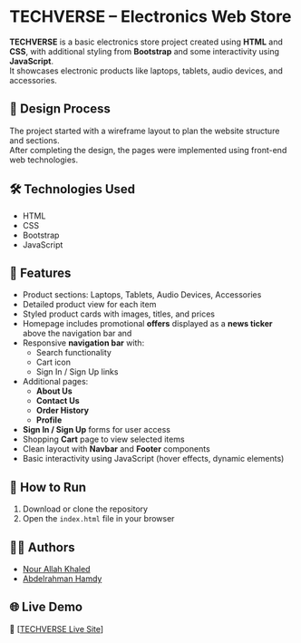 # TECHVERSE – Electronics Web Store

**TECHVERSE** is a basic electronics store project created using **HTML** and **CSS**, with additional styling from **Bootstrap** and some interactivity using **JavaScript**.  
It showcases electronic products like laptops, tablets, audio devices, and accessories.

## 🎨 Design Process
The project started with a wireframe layout to plan the website structure and sections.  
After completing the design, the pages were implemented using front-end web technologies.

## 🛠️ Technologies Used
- HTML
- CSS
- Bootstrap
- JavaScript

## 📌 Features
- Product sections: Laptops, Tablets, Audio Devices, Accessories
- Detailed product view for each item
- Styled product cards with images, titles, and prices
- Homepage includes promotional **offers** displayed as a **news ticker** above the navigation bar and 
- Responsive **navigation bar** with:
  - Search functionality
  - Cart icon
  - Sign In / Sign Up links
- Additional pages:
  - **About Us**
  - **Contact Us**
  - **Order History**
  - **Profile**
- **Sign In / Sign Up** forms for user access
- Shopping **Cart** page to view selected items
- Clean layout with **Navbar** and **Footer** components
- Basic interactivity using JavaScript (hover effects, dynamic elements)

## 🚀 How to Run
1. Download or clone the repository
2. Open the `index.html` file in your browser

## 👩‍💻 Authors
- [Nour Allah Khaled](https://github.com/nour-allah-khaled)  
- [Abdelrahman Hamdy](https://github.com/AbdoHamdy15)

## 🌐 Live Demo  
🔗 [[TECHVERSE Live Site](https://nour-allah-khaled.github.io/techverse/)]

